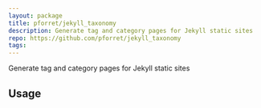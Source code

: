 ```yaml
---
layout: package
title: pforret/jekyll_taxonomy
description: Generate tag and category pages for Jekyll static sites
repo: https://github.com/pforret/jekyll_taxonomy
tags:
---
```

 
Generate tag and category pages for Jekyll static sites
 
## Usage
 
